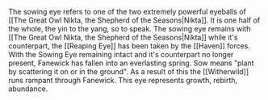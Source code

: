 The sowing eye refers to one of the two extremely powerful eyeballs of [[The Great Owl Nikta, the Shepherd of the Seasons|Nikta]]. It is one half of the whole, the yin to the yang, so to speak. The sowing eye remains with [[The Great Owl Nikta, the Shepherd of the Seasons|Nikta]] while it's counterpart, the [[Reaping Eye]] has been taken by the [[Haven]] forces. With the Sowing Eye remaining intact and it's counterpart no longer present, Fanewick has fallen into an everlasting spring. Sow means "plant by scattering it on or in the ground". As a result of this the [[Witherwild]] runs rampant through Fanewick. This eye represents growth, rebirth, abundance.